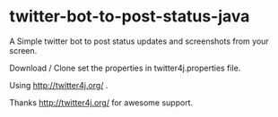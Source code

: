 # twitter-bot-to-post-status-java

A Simple twitter bot to post status updates and screenshots from your screen.

Download / Clone set the properties in twitter4j.properties file.

Using http://twitter4j.org/ .

Thanks http://twitter4j.org/ for awesome support.
